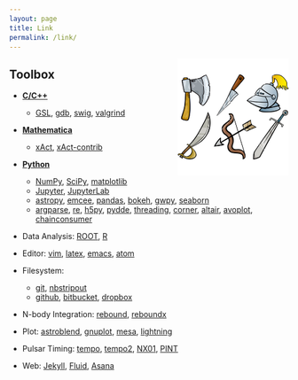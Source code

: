 ```yaml
---
layout: page
title: Link
permalink: /link/
---
```


<img style="float: right;" src="weapons-cartoon.jpg" width="200">

## Toolbox

- [**C/C++**](http://www.cplusplus.com/)
    + [GSL](http://www.gnu.org/software/gsl/),
      [gdb](https://www.gnu.org/software/gdb/),
      [swig](http://www.swig.org/),
      [valgrind](http://valgrind.org/)

- [**Mathematica**](http://www.wolfram.com)
    + [xAct](http://www.xact.es/),
      [xAct-contrib](http://contrib.xact.es/)

- [**Python**](https://www.python.org/)
    + [NumPy](http://www.numpy.org/),
      [SciPy](http://www.scipy.org/),
      [matplotlib](http://matplotlib.org/)
    + [Jupyter](http://jupyter.org/),
      [JupyterLab](http://jupyterlab-tutorial.readthedocs.io/en/latest/)
    + [astropy](http://www.astropy.org/),
      [emcee](http://dan.iel.fm/emcee/),
      [pandas](http://pandas.pydata.org/),
      [bokeh](http://bokeh.pydata.org/),
      [gwpy](https://github.com/gwpy/gwpy),
      [seaborn](https://stanford.edu/~mwaskom/software/seaborn/)
    + [argparse](https://docs.python.org/3/howto/argparse.html),
      [re](https://docs.python.org/3/howto/regex.html),
      [h5py](http://www.h5py.org/),
      [pydde](https://github.com/hensing/PyDDE),
      [threading](https://pymotw.com/2/threading/),
      [corner](https://pypi.python.org/pypi/corner/1.0.0),
      [altair](https://github.com/ellisonbg/altair),
      [avoplot](https://github.com/jreeder/avoplot),
      [chainconsumer](https://github.com/Samreay/ChainConsumer)

- Data Analysis:
[ROOT](https://root.cern.ch/),
[R](https://www.r-project.org/)

- Editor:
[vim](http://www.vim.org/),
[latex](https://www.latex-project.org/),
[emacs](https://www.gnu.org/software/emacs/),
[atom](https://atom.io/)

- Filesystem:
    + [git](https://git-scm.com/),
      [nbstripout](https://github.com/kynan/nbstripout)
    + [github](https://github.com/),
      [bitbucket](https://bitbucket.org/),
      [dropbox](https://www.dropbox.com/home)

- N-body Integration:
[rebound](https://github.com/hannorein/rebound),
[reboundx](https://github.com/dtamayo/reboundx)

- Plot:
[astroblend](http://www.astroblend.com/),
[gnuplot](http://www.gnuplot.info/),
[mesa](http://www.mesa3d.org/),
[lightning](http://lightning-viz.org/)

- Pulsar Timing:
[tempo](http://nanograv.github.io/tempo/),
[tempo2](http://www.atnf.csiro.au/research/pulsar/tempo2/),
[NX01](https://github.com/stevertaylor/NX01),
[PINT](https://github.com/nanograv/PINT)

- Web: [Jekyll](http://jekyllrb.com/),
       [Fluid](http://fluidapp.com/),
       [Asana](http://www.asana.com)


